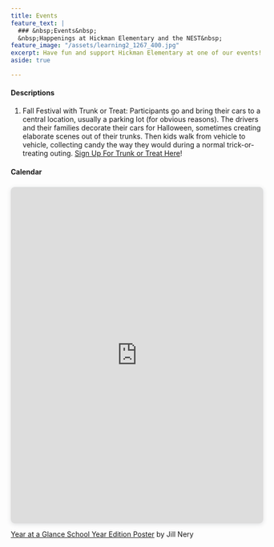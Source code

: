 ```yaml
---
title: Events
feature_text: |
  ### &nbsp;Events&nbsp;
  &nbsp;Happenings at Hickman Elementary and the NEST&nbsp;
feature_image: "/assets/learning2_1267_400.jpg"
excerpt: Have fun and support Hickman Elementary at one of our events!
aside: true

---
```

#### Descriptions

1. Fall Festival with Trunk or Treat: Participants go and bring their cars to a central location, usually a parking lot (for obvious reasons). The drivers and their families decorate their cars for Halloween, sometimes creating elaborate scenes out of their trunks. Then kids walk from vehicle to vehicle, collecting candy the way they would during a normal trick-or-treating outing. [Sign Up For Trunk or Treat Here](https://docs.google.com/forms/d/e/1FAIpQLSdCvTPFrh96CBlmjeSN7IWnhC5XK8vPQmJ6LfuIq6tRpo8AGQ/viewform)!

#### Calendar

<div style="position: relative; width: 100%; height: 0; padding-top: 133.3333%;
 padding-bottom: 0; box-shadow: 0 2px 8px 0 rgba(63,69,81,0.16); margin-top: 1.6em; margin-bottom: 0.9em; overflow: hidden;
 border-radius: 8px; will-change: transform;">
  <iframe loading="lazy" style="position: absolute; width: 100%; height: 100%; top: 0; left: 0; border: none; padding: 0;margin: 0;"
    src="https:&#x2F;&#x2F;www.canva.com&#x2F;design&#x2F;DAFI-4EeFZU&#x2F;view?embed" allowfullscreen="allowfullscreen" allow="fullscreen">
  </iframe>
</div>
<a href="https:&#x2F;&#x2F;www.canva.com&#x2F;design&#x2F;DAFI-4EeFZU&#x2F;view?utm_content=DAFI-4EeFZU&amp;utm_campaign=designshare&amp;utm_medium=embeds&amp;utm_source=link" target="_blank" rel="noopener">Year at a Glance School Year Edition Poster</a> by Jill Nery
